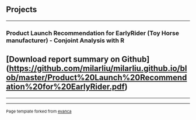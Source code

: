 ## Projects

---

###  Product Launch Recommendation for EarlyRider (Toy Horse manufacturer) - Conjoint Analysis with R

**[Download report summary on Github]
(https://github.com/milarliu/milarliu.github.io/blob/master/Product%20Launch%20Recommendation%20for%20EarlyRider.pdf)**
---

---


---
<p style="font-size:11px">Page template forked from <a href="https://github.com/evanca/quick-portfolio">evanca</a></p>
<!-- Remove above link if you don't want to attibute -->
